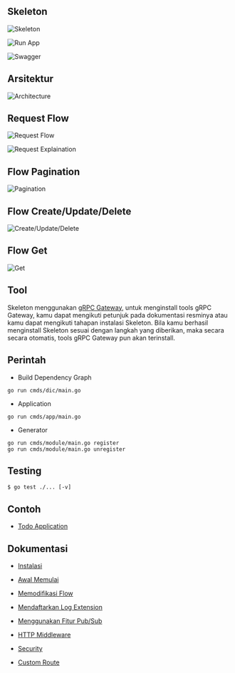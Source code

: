 ## Skeleton

![Skeleton](assets/imgs/register.png)

![Run App](assets/imgs/app.png)

![Swagger](assets/imgs/swagger.png)

## Arsitektur

![Architecture](assets/imgs/architecture.png)

## Request Flow

![Request Flow](assets/imgs/flow.png)

![Request Explaination](assets/imgs/explain.png)

## Flow Pagination

![Pagination](assets/imgs/paginated.png)

## Flow Create/Update/Delete

![Create/Update/Delete](assets/imgs/create.png)

## Flow Get

![Get](assets/imgs/get.png)

## Tool

Skeleton menggunakan [gRPC Gateway](https://github.com/grpc-ecosystem/grpc-gateway), untuk menginstall tools gRPC Gateway, kamu dapat mengikuti petunjuk pada dokumentasi resminya atau kamu dapat mengikuti tahapan instalasi Skeleton. Bila kamu berhasil menginstall Skeleton sesuai dengan langkah yang diberikan, maka secara secara otomatis, tools gRPC Gateway pun akan terinstall.

## Perintah

- Build Dependency Graph

```
go run cmds/dic/main.go
```

- Application

```
go run cmds/app/main.go
```

- Generator

```
go run cmds/module/main.go register
go run cmds/module/main.go unregister
```

## Testing

```
$ go test ./... [-v]
```

## Contoh

- [Todo Application](https://github.com/crowdeco/skeleton-todo)

## Dokumentasi

- [Instalasi](docs/install.md)

- [Awal Memulai](docs/basic_usage.md)

- [Memodifikasi Flow](docs/flow_modification.md)

- [Mendaftarkan Log Extension](docs/log_extension.md)

- [Menggunakan Fitur Pub/Sub](docs/pub_sub.md)

- [HTTP Middleware](docs/http_middleware.md)

- [Security](docs/security.md)

- [Custom Route](docs/custom_route.md)
